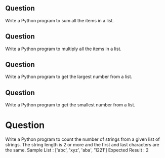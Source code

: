 ## Question 
Write a Python program to sum all the items in a list.

## Question
Write a Python program to multiply all the items in a list.

## Question 
Write a Python program to get the largest number from a list.

## Question 
Write a Python program to get the smallest number from a list.

# Question 
Write a Python program to count the number of strings from a given list of strings. The string length is 2 or more and the first and last characters are the same.
Sample List : ['abc', 'xyz', 'aba', '1221']
Expected Result : 2
